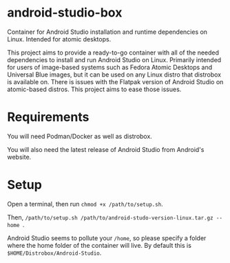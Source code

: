 # android-studio-box
Container for Android Studio installation and runtime dependencies on Linux. Intended for atomic desktops.

This project aims to provide a ready-to-go container with all of the needed dependencies to install and run Android Studio on Linux. Primarily intended for users of image-based systems such as Fedora Atomic Desktops and Universal Blue images, but it can be used on any Linux distro that distrobox is available on. There is issues with the Flatpak version of Android Studio on atomic-based distros. This project aims to ease those issues.

# Requirements
You will need Podman/Docker as well as distrobox.

You will also need the latest release of Android Studio from Android's website.

# Setup

Open a terminal, then run `chmod +x /path/to/setup.sh`.

Then, `/path/to/setup.sh /path/to/android-studo-version-linux.tar.gz --home `.

Android Studio seems to pollute your `/home`, so please specify a folder where the home folder of the container will live. By default this is `$HOME/Distrobox/Android-Studio`.
